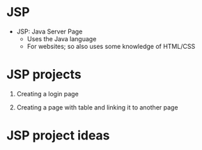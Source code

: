# JSP
- JSP: Java Server Page
  - Uses the Java language
  - For websites; so also uses some knowledge of HTML/CSS

# JSP projects

1. Creating a login page

2. Creating a page with table and linking it to another page 

# JSP project ideas 

